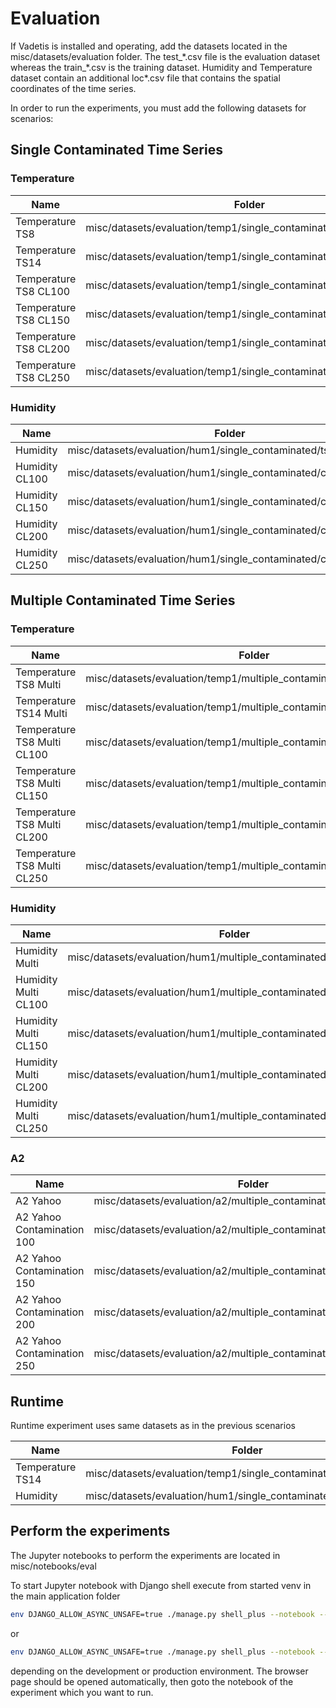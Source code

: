 # Evaluation

If Vadetis is installed and operating, add the datasets located in the misc/datasets/evaluation folder. 
The test_\*.csv file is the evaluation dataset whereas the train_\*.csv is the training dataset. 
Humidity and Temperature dataset contain an additional loc\*.csv file that contains 
the spatial coordinates of the time series.

In order to run the experiments, you must add the following datasets for scenarios:

## Single Contaminated Time Series

### Temperature

Name | Folder 
--- | --- 
Temperature TS8 | misc/datasets/evaluation/temp1/single_contaminated/ts_number_8
Temperature TS14 | misc/datasets/evaluation/temp1/single_contaminated/ts_number_14
Temperature TS8 CL100 | misc/datasets/evaluation/temp1/single_contaminated/cont_level_100
Temperature TS8 CL150 | misc/datasets/evaluation/temp1/single_contaminated/cont_level_150
Temperature TS8 CL200 | misc/datasets/evaluation/temp1/single_contaminated/cont_level_200
Temperature TS8 CL250 | misc/datasets/evaluation/temp1/single_contaminated/cont_level_250

### Humidity

Name | Folder 
--- | --- 
Humidity | misc/datasets/evaluation/hum1/single_contaminated/ts_number_9
Humidity CL100 | misc/datasets/evaluation/hum1/single_contaminated/cont_level_100
Humidity CL150 | misc/datasets/evaluation/hum1/single_contaminated/cont_level_150
Humidity CL200 | misc/datasets/evaluation/hum1/single_contaminated/cont_level_200
Humidity CL250 | misc/datasets/evaluation/hum1/single_contaminated/cont_level_250

## Multiple Contaminated Time Series

### Temperature

Name | Folder 
--- | --- 
Temperature TS8 Multi | misc/datasets/evaluation/temp1/multiple_contaminated/ts_number_8
Temperature TS14 Multi | misc/datasets/evaluation/temp1/multiple_contaminated/ts_number_14
Temperature TS8 Multi CL100 | misc/datasets/evaluation/temp1/multiple_contaminated/cont_level_100
Temperature TS8 Multi CL150 | misc/datasets/evaluation/temp1/multiple_contaminated/cont_level_150
Temperature TS8 Multi CL200 | misc/datasets/evaluation/temp1/multiple_contaminated/cont_level_200
Temperature TS8 Multi CL250 | misc/datasets/evaluation/temp1/multiple_contaminated/cont_level_250

### Humidity

Name | Folder 
--- | --- 
Humidity Multi | misc/datasets/evaluation/hum1/multiple_contaminated/ts_number_9
Humidity Multi CL100 | misc/datasets/evaluation/hum1/multiple_contaminated/cont_level_100
Humidity Multi CL150 | misc/datasets/evaluation/hum1/multiple_contaminated/cont_level_150
Humidity Multi CL200 | misc/datasets/evaluation/hum1/multiple_contaminated/cont_level_200
Humidity Multi CL250 | misc/datasets/evaluation/hum1/multiple_contaminated/cont_level_250

### A2

Name | Folder 
--- | --- 
A2 Yahoo | misc/datasets/evaluation/a2/multiple_contaminated/ts_number_10
A2 Yahoo Contamination 100 | misc/datasets/evaluation/a2/multiple_contaminated/cont_level_100
A2 Yahoo Contamination 150 | misc/datasets/evaluation/a2/multiple_contaminated/cont_level_150
A2 Yahoo Contamination 200 | misc/datasets/evaluation/a2/multiple_contaminated/cont_level_200
A2 Yahoo Contamination 250 | misc/datasets/evaluation/a2/multiple_contaminated/cont_level_250

## Runtime

Runtime experiment uses same datasets as in the previous scenarios

Name | Folder 
--- | --- 
Temperature TS14 | misc/datasets/evaluation/temp1/single_contaminated/ts_number_14
Humidity | misc/datasets/evaluation/hum1/single_contaminated/ts_number_9

## Perform the experiments

The Jupyter notebooks to perform the experiments are located in misc/notebooks/eval

To start Jupyter notebook with Django shell execute from started venv in the main application folder
```bash
env DJANGO_ALLOW_ASYNC_UNSAFE=true ./manage.py shell_plus --notebook --settings vadetis.settings.development
```
or 
```bash
env DJANGO_ALLOW_ASYNC_UNSAFE=true ./manage.py shell_plus --notebook --settings vadetis.settings.production
```
depending on the development or production environment. The browser page should be opened automatically, 
then goto the notebook of the experiment which you want to run.